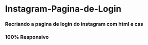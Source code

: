 # Instagram-Pagina-de-Login
### Recriando a pagina de login do instagram com html e css
### 100% Responsivo
